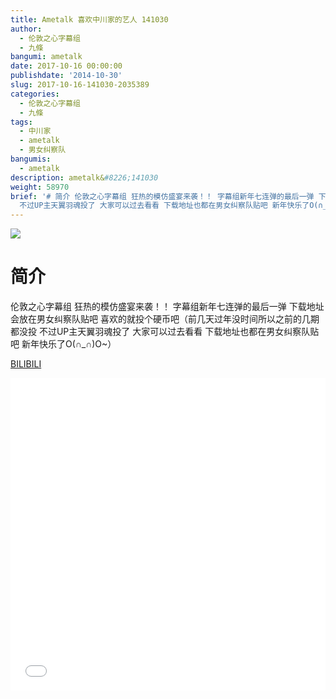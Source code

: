```yaml
---
title: Ametalk 喜欢中川家的艺人 141030
author:
  - 伦敦之心字幕组
  - 九條
bangumi: ametalk
date: 2017-10-16 00:00:00
publishdate: '2014-10-30'
slug: 2017-10-16-141030-2035389
categories:
  - 伦敦之心字幕组
  - 九條
tags:
  - 中川家
  - ametalk
  - 男女纠察队
bangumis:
  - ametalk
description: ametalk&#8226;141030
weight: 58970
brief: '# 简介 伦敦之心字幕组 狂热的模仿盛宴来袭！！ 字幕组新年七连弹的最后一弹 下载地址会放在男女纠察队贴吧 喜欢的就投个硬币吧（前几天过年没时间所以之前的几期都没投
  不过UP主天翼羽魂投了 大家可以过去看看 下载地址也都在男女纠察队贴吧 新年快乐了O(∩_∩)O~）'
---
```


![](https://i.imgur.com/7vE305R.jpg)

# 简介  
伦敦之心字幕组 狂热的模仿盛宴来袭！！ 字幕组新年七连弹的最后一弹 下载地址会放在男女纠察队贴吧 喜欢的就投个硬币吧（前几天过年没时间所以之前的几期都没投 不过UP主天翼羽魂投了 大家可以过去看看 下载地址也都在男女纠察队贴吧 新年快乐了O(∩_∩)O~）

  [BILIBILI](https://www.bilibili.com/video/av2035389/)


<div class="vcontainer">  <iframe class='video' src="//www.bilibili.com/blackboard/player.html?aid=2035389" width="100%" height="500" frameborder="0" allowfullscreen="allowfullscreen"></iframe></div>
